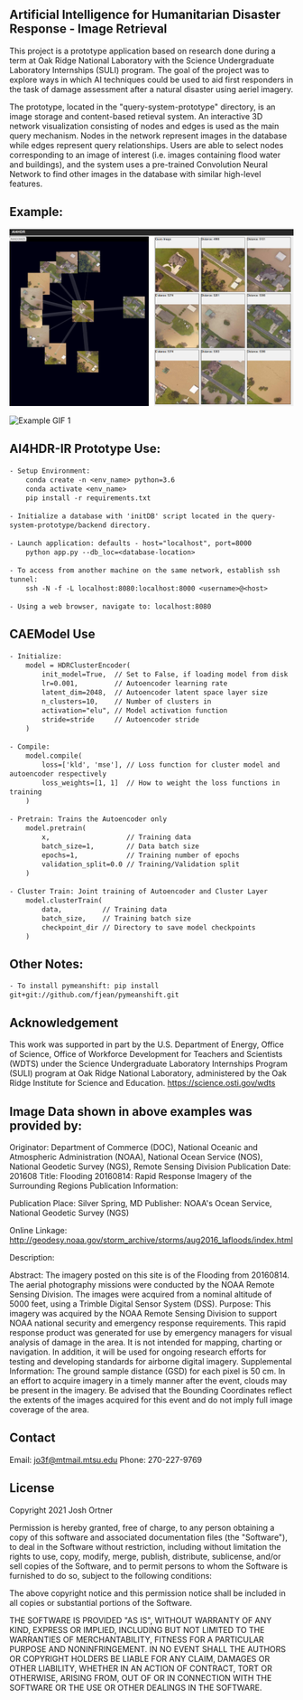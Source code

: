 ## Artificial Intelligence for Humanitarian Disaster Response - Image Retrieval
This project is a prototype application based on research done during a term at Oak Ridge National Laboratory with the Science Undergraduate Laboratory Internships (SULI) program. The goal of the project was to explore ways in which AI techniques could be used to aid first responders in the task of damage assessment after a natural disaster using aeriel imagery. 

The prototype, located in the "query-system-prototype" directory, is an image storage and content-based retieval system. An interactive 3D network visualization consisting of nodes and edges is used as the main query mechanism. Nodes in the network represent images in the database while edges represent query relationships. Users are able to select nodes corresponding to an image of interest (i.e. images containing flood water and buildings), and the system uses a pre-trained Convolution Neural Network to find other images in the database with similar high-level features.

## Example:

![Example Image 1](media/screenshot.png)

![Example GIF 1](media/recording.gif)

## AI4HDR-IR Prototype Use:
    - Setup Environment:
        conda create -n <env_name> python=3.6
        conda activate <env_name>
        pip install -r requirements.txt

    - Initialize a database with 'initDB' script located in the query-system-prototype/backend directory.
    
    - Launch application: defaults - host="localhost", port=8000
        python app.py --db_loc=<database-location>

    - To access from another machine on the same network, establish ssh tunnel: 
        ssh -N -f -L localhost:8080:localhost:8000 <username>@<host> 

    - Using a web browser, navigate to: localhost:8080


## CAEModel Use
    - Initialize:
        model = HDRClusterEncoder(
            init_model=True,  // Set to False, if loading model from disk
            lr=0.001,         // Autoencoder learning rate
            latent_dim=2048,  // Autoencoder latent space layer size
            n_clusters=10,    // Number of clusters in 
            activation="elu", // Model activation function
            stride=stride     // Autoencoder stride
        )

    - Compile:
        model.compile(
            loss=['kld', 'mse'], // Loss function for cluster model and autoencoder respectively
            loss_weights=[1, 1]  // How to weight the loss functions in training
        )

    - Pretrain: Trains the Autoencoder only
        model.pretrain(
            x,                   // Training data 
            batch_size=1,        // Data batch size
            epochs=1,            // Training number of epochs
            validation_split=0.0 // Training/Validation split
        )

    - Cluster Train: Joint training of Autoencoder and Cluster Layer
        model.clusterTrain(
            data,          // Training data
            batch_size,    // Training batch size
            checkpoint_dir // Directory to save model checkpoints
        )


## Other Notes:
    - To install pymeanshift: pip install git+git://github.com/fjean/pymeanshift.git


## Acknowledgement 
This work was supported in part by the U.S. Department of Energy, Office of Science, Office of Workforce Development for Teachers and Scientists (WDTS) under the Science Undergraduate Laboratory Internships Program (SULI) program at Oak Ridge National Laboratory, administered by the Oak Ridge Institute for Science and Education. https://science.osti.gov/wdts


## Image Data shown in above examples was provided by:
Originator: Department of Commerce (DOC), National Oceanic and Atmospheric Administration (NOAA), National Ocean Service (NOS), National Geodetic Survey (NGS), Remote Sensing Division
Publication Date: 201608
Title: Flooding 20160814: Rapid Response Imagery of the Surrounding Regions
Publication Information:

Publication Place: Silver Spring, MD
Publisher: NOAA's Ocean Service, National Geodetic Survey (NGS)

Online Linkage: http://geodesy.noaa.gov/storm_archive/storms/aug2016_lafloods/index.html

Description:

Abstract: The imagery posted on this site is of the Flooding from 20160814. The aerial photography missions were conducted by the NOAA Remote Sensing Division. The images were acquired from a nominal altitude of 5000 feet, using a Trimble Digital Sensor System (DSS).
Purpose: This imagery was acquired by the NOAA Remote Sensing Division to support NOAA national security and emergency response requirements. This rapid response product was generated for use by emergency managers for visual analysis of damage in the area. It is not intended for mapping, charting or navigation. In addition, it will be used for ongoing research efforts for testing and developing standards for airborne digital imagery.
Supplemental Information: The ground sample distance (GSD) for each pixel is 50 cm. In an effort to acquire imagery in a timely manner after the event, clouds may be present in the imagery. Be advised that the Bounding Coordinates reflect the extents of the images acquired for this event and do not imply full image coverage of the area.


## Contact
Email: jo3f@mtmail.mtsu.edu
Phone: 270-227-9769

## License
Copyright 2021 Josh Ortner

Permission is hereby granted, free of charge, to any person obtaining a copy of this software and associated documentation files (the "Software"), to deal in the Software without restriction, including without limitation the rights to use, copy, modify, merge, publish, distribute, sublicense, and/or sell copies of the Software, and to permit persons to whom the Software is furnished to do so, subject to the following conditions:

The above copyright notice and this permission notice shall be included in all copies or substantial portions of the Software.

THE SOFTWARE IS PROVIDED "AS IS", WITHOUT WARRANTY OF ANY KIND, EXPRESS OR IMPLIED, INCLUDING BUT NOT LIMITED TO THE WARRANTIES OF MERCHANTABILITY, FITNESS FOR A PARTICULAR PURPOSE AND NONINFRINGEMENT. IN NO EVENT SHALL THE AUTHORS OR COPYRIGHT HOLDERS BE LIABLE FOR ANY CLAIM, DAMAGES OR OTHER LIABILITY, WHETHER IN AN ACTION OF CONTRACT, TORT OR OTHERWISE, ARISING FROM, OUT OF OR IN CONNECTION WITH THE SOFTWARE OR THE USE OR OTHER DEALINGS IN THE SOFTWARE.